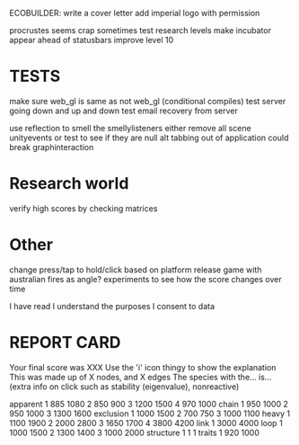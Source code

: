 ECOBUILDER:
write a cover letter
add imperial logo with permission

procrustes seems crap sometimes
test research levels
make incubator appear ahead of statusbars
improve level 10

# TESTS
make sure web_gl is same as not web_gl (conditional compiles)
test server going down and up and down
test email recovery from server

use reflection to smell the smellylisteners
either remove all scene unityevents or test to see if they are null
alt tabbing out of application could break graphinteraction

# Research world
verify high scores by checking matrices

# Other
change press/tap to hold/click based on platform
release game with australian fires as angle?
experiments to see how the score changes over time

I have read
I understand the purposes
I consent to data

# REPORT CARD
Your final score was XXX
Use the 'i' icon thingy to show the explanation This was made up of X nodes, and X edges
The species with the... is...
(extra info on click such as stability (eigenvalue), nonreactive)




apparent
1 885 1080
2 850 900
3 1200 1500
4 970 1000
chain
1 950 1000
2 950 1000
3 1300 1600
exclusion
1 1000 1500
2 700 750
3 1000 1100
heavy
1 1100 1900
2 2000 2800
3 1650 1700
4 3800 4200
link
1 3000 4000
loop
1 1000 1500
2 1300 1400
3 1000 2000
structure
1 1 1
traits
1 920 1000
